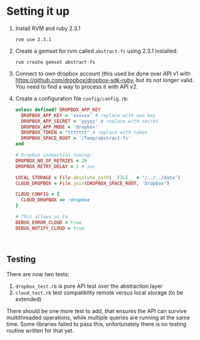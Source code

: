 # Setting it up

1. Install RVM and ruby 2.3.1

   ```shell
   rvm use 2.3.1
   ```

2. Create a gemset for rvm called `abstract-fs` using 2.3.1 installed:

   ```shell
   rvm create gemset abstract-fs
   ```

3. Connect to own dropbox account (this used be done over API v1 with https://github.com/dropbox/dropbox-sdk-ruby, but its not longer valid. You need to find a way to process it with API v2.

4. Create a configuration file `config/config.rb`:

   ```ruby
   unless defined? DROPBOX_APP_KEY
     DROPBOX_APP_KEY = 'xxxxxx' # replace with own key
     DROPBOX_APP_SECRET = 'yyyyy' # replace with secret
     DROPBOX_APP_MODE = 'dropbox' 
     DROPBOX_TOKEN = "ttttttt" # replace with token
     DROPBOX_SPACE_ROOT = '/Temp/abstract-fs'
   end

   # Dropbox connection tuning:
   DROPBOX_NO_OF_RETRIES = 20
   DROPBOX_RETRY_DELAY = 1 # sec

   LOCAL_STORAGE = File.absolute_path(__FILE__ + "/../../data")
   CLOUD_DROPBOX = File.join(DROPBOX_SPACE_ROOT, 'Dropbox')

   CLOUD_CONFIG = {
     CLOUD_DROPBOX => :dropbox
   }

   # This allows us to
   DEBUG_ERROR_CLOUD = true
   DEBUG_NOTIFY_CLOUD = true

   ```

   ​

## Testing

There are now two tests:

1. `dropbox_test.rb` is pure API test over the abstraction layer
2. `cloud_test.rb` test compatiblity remote versus local storage (to be extended)

There should be one more test to add, that ensures the API can survive multithreaded operations, while multiple queries are running at the same time. Some libraries failed to pass this, unfortunately there is no testing routine written for that yet. 